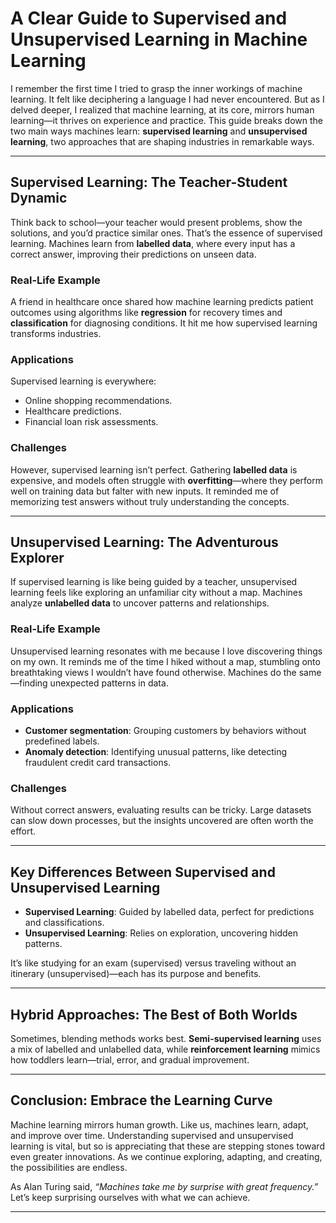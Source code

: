 
# A Clear Guide to Supervised and Unsupervised Learning in Machine Learning

I remember the first time I tried to grasp the inner workings of machine learning. It felt like deciphering a language I had never encountered. But as I delved deeper, I realized that machine learning, at its core, mirrors human learning—it thrives on experience and practice. This guide breaks down the two main ways machines learn: **supervised learning** and **unsupervised learning**, two approaches that are shaping industries in remarkable ways.

---

## Supervised Learning: The Teacher-Student Dynamic

Think back to school—your teacher would present problems, show the solutions, and you’d practice similar ones. That’s the essence of supervised learning. Machines learn from **labelled data**, where every input has a correct answer, improving their predictions on unseen data.

### Real-Life Example

A friend in healthcare once shared how machine learning predicts patient outcomes using algorithms like **regression** for recovery times and **classification** for diagnosing conditions. It hit me how supervised learning transforms industries.

### Applications

Supervised learning is everywhere:  
- Online shopping recommendations.  
- Healthcare predictions.  
- Financial loan risk assessments.

### Challenges

However, supervised learning isn’t perfect. Gathering **labelled data** is expensive, and models often struggle with **overfitting**—where they perform well on training data but falter with new inputs. It reminded me of memorizing test answers without truly understanding the concepts.

---

## Unsupervised Learning: The Adventurous Explorer

If supervised learning is like being guided by a teacher, unsupervised learning feels like exploring an unfamiliar city without a map. Machines analyze **unlabelled data** to uncover patterns and relationships.

### Real-Life Example

Unsupervised learning resonates with me because I love discovering things on my own. It reminds me of the time I hiked without a map, stumbling onto breathtaking views I wouldn’t have found otherwise. Machines do the same—finding unexpected patterns in data.

### Applications

- **Customer segmentation**: Grouping customers by behaviors without predefined labels.  
- **Anomaly detection**: Identifying unusual patterns, like detecting fraudulent credit card transactions.

### Challenges

Without correct answers, evaluating results can be tricky. Large datasets can slow down processes, but the insights uncovered are often worth the effort.

---

## Key Differences Between Supervised and Unsupervised Learning

- **Supervised Learning**: Guided by labelled data, perfect for predictions and classifications.  
- **Unsupervised Learning**: Relies on exploration, uncovering hidden patterns.

It’s like studying for an exam (supervised) versus traveling without an itinerary (unsupervised)—each has its purpose and benefits.

---

## Hybrid Approaches: The Best of Both Worlds

Sometimes, blending methods works best. **Semi-supervised learning** uses a mix of labelled and unlabelled data, while **reinforcement learning** mimics how toddlers learn—trial, error, and gradual improvement.

---

## Conclusion: Embrace the Learning Curve

Machine learning mirrors human growth. Like us, machines learn, adapt, and improve over time. Understanding supervised and unsupervised learning is vital, but so is appreciating that these are stepping stones toward even greater innovations. As we continue exploring, adapting, and creating, the possibilities are endless.

As Alan Turing said, *“Machines take me by surprise with great frequency.”* Let’s keep surprising ourselves with what we can achieve.

---
